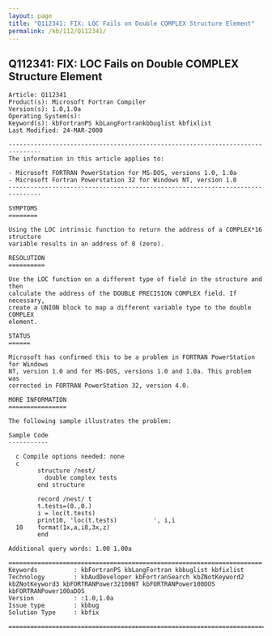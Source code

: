 ```yaml
---
layout: page
title: "Q112341: FIX: LOC Fails on Double COMPLEX Structure Element"
permalink: /kb/112/Q112341/
---
```


## Q112341: FIX: LOC Fails on Double COMPLEX Structure Element

	Article: Q112341
	Product(s): Microsoft Fortran Compiler
	Version(s): 1.0,1.0a
	Operating System(s): 
	Keyword(s): kbFortranPS kbLangFortrankbbuglist kbfixlist
	Last Modified: 24-MAR-2000
	
	-------------------------------------------------------------------------------
	The information in this article applies to:
	
	- Microsoft FORTRAN PowerStation for MS-DOS, versions 1.0, 1.0a 
	- Microsoft Fortran Powerstation 32 for Windows NT, version 1.0 
	-------------------------------------------------------------------------------
	
	SYMPTOMS
	========
	
	Using the LOC intrinsic function to return the address of a COMPLEX*16 structure
	variable results in an address of 0 (zero).
	
	RESOLUTION
	==========
	
	Use the LOC function on a different type of field in the structure and then
	calculate the address of the DOUBLE PRECISION COMPLEX field. If necessary,
	create a UNION block to map a different variable type to the double COMPLEX
	element.
	
	STATUS
	======
	
	Microsoft has confirmed this to be a problem in FORTRAN PowerStation for Windows
	NT, version 1.0 and for MS-DOS, versions 1.0 and 1.0a. This problem was
	corrected in FORTRAN PowerStation 32, version 4.0.
	
	MORE INFORMATION
	================
	
	The following sample illustrates the problem:
	
	Sample Code
	-----------
	
	  c Compile options needed: none
	  c
	        structure /nest/ 
	          double complex tests
	        end structure
	
	        record /nest/ t
	        t.tests=(0.,0.)
	        i = loc(t.tests)
	        print10, 'loc(t.tests)          ', i,i
	  10    format(1x,a,i8,3x,z)
	        end
	
	Additional query words: 1.00 1.00a
	
	======================================================================
	Keywords          : kbFortranPS kbLangFortran kbbuglist kbfixlist
	Technology        : kbAudDeveloper kbFortranSearch kbZNotKeyword2 kbZNotKeyword3 kbFORTRANPower32100NT kbFORTRANPower100DOS kbFORTRANPower100aDOS
	Version           : :1.0,1.0a
	Issue type        : kbbug
	Solution Type     : kbfix
	
	=============================================================================
	
